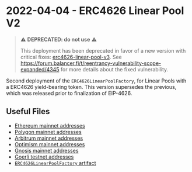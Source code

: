 # 2022-04-04 - ERC4626 Linear Pool V2

> ⚠️ **DEPRECATED: do not use** ⚠️
>
> This deployment has been deprecated in favor of a new version with critical fixes: [erc4626-linear-pool-v3](../20230206-erc4626-linear-pool-v3/).
> See https://forum.balancer.fi/t/reentrancy-vulnerability-scope-expanded/4345 for more details about the fixed vulnerability.

Second deployment of the `ERC4626LinearPoolFactory`, for Linear Pools with a ERC4626 yield-bearing token. This version supersedes the previous, which was released prior to finalization of EIP-4626.

## Useful Files

- [Ethereum mainnet addresses](./output/mainnet.json)
- [Polygon mainnet addresses](./output/polygon.json)
- [Arbitrum mainnet addresses](./output/arbitrum.json)
- [Optimism mainnet addresses](./output/optimism.json)
- [Gnosis mainnet addresses](./output/gnosis.json)
- [Goerli testnet addresses](./output/goerli.json)
- [`ERC4626LinearPoolFactory` artifact](./artifact/ERC4626LinearPoolFactory.json)
